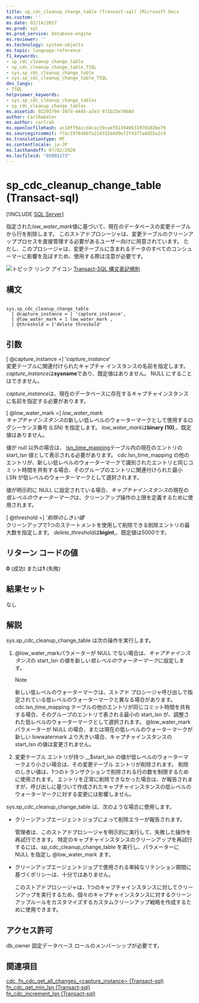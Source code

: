 ```yaml
---
title: sp_cdc_cleanup_change_table (Transact-sql) |Microsoft Docs
ms.custom: ''
ms.date: 03/14/2017
ms.prod: sql
ms.prod_service: database-engine
ms.reviewer: ''
ms.technology: system-objects
ms.topic: language-reference
f1_keywords:
- sp_cdc_cleanup_change_table
- sp_cdc_cleanup_change_table_TSQL
- sys.sp_cdc_cleanup_change_table
- sys.sp_cdc_cleanup_change_table_TSQL
dev_langs:
- TSQL
helpviewer_keywords:
- sys.sp_cdc_cleanup_change_tables
- sp_cdc_cleanup_change_tables
ms.assetid: 02295794-397d-4445-a3e3-971b25e7068d
author: CarlRabeler
ms.author: carlrab
ms.openlocfilehash: ac10ff9accd4cac39caef8139406319701026e79
ms.sourcegitcommit: f7ac1976d4bfa224332edd9ef2f4377a4d55a2c9
ms.translationtype: MT
ms.contentlocale: ja-JP
ms.lasthandoff: 07/02/2020
ms.locfileid: "85891173"
---
```

# <a name="syssp_cdc_cleanup_change_table-transact-sql"></a>sp_cdc_cleanup_change_table (Transact-sql)
[!INCLUDE [SQL Server](../../includes/applies-to-version/sqlserver.md)]

  指定された*low_water_mark*値に基づいて、現在のデータベースの変更テーブルから行を削除します。 このストアドプロシージャは、変更テーブルのクリーンアッププロセスを直接管理する必要があるユーザー向けに用意されています。 ただし、このプロシージャは、変更テーブルに含まれるデータのすべてのコンシューマーに影響を及ぼすため、使用する際は注意が必要です。  
  
 ![トピック リンク アイコン](../../database-engine/configure-windows/media/topic-link.gif "トピック リンク アイコン") [Transact-SQL 構文表記規則](../../t-sql/language-elements/transact-sql-syntax-conventions-transact-sql.md)  
  
## <a name="syntax"></a>構文  
  
```  
  
sys.sp_cdc_cleanup_change_table   
  [ @capture_instance = ] 'capture_instance',   
  [ @low_water_mark = ] low_water_mark ,  
  [ @threshold = ]'delete threshold'  
```  
  
## <a name="arguments"></a>引数  
 [ @capture_instance =] '*capture_instance*'  
 変更テーブルに関連付けられたキャプチャ インスタンスの名前を指定します。 *capture_instance*は**sysname**であり、既定値はありません。 NULL にすることはできません。  
  
 *capture_instance*は、現在のデータベースに存在するキャプチャインスタンスに名前を指定する必要があります。  
  
 [ @low_water_mark =] *low_water_mark*  
 *キャプチャインスタンス*の新しい低レベルのウォーターマークとして使用するログシーケンス番号 (LSN) を指定します。 *low_water_mark*は**binary (10)**,、既定値はありません。  
  
 値が null 以外の場合は、 [lsn_time_mapping](../../relational-databases/system-tables/cdc-lsn-time-mapping-transact-sql.md)テーブル内の現在のエントリの start_lsn 値として表示される必要があります。 cdc.lsn_time_mapping の他のエントリが、新しい低レベルのウォーターマークで識別されたエントリと同じコミット時間を共有する場合、そのグループのエントリに関連付けられた最小 LSN が低レベルのウォーターマークとして選択されます。  
  
 値が明示的に NULL に設定されている場合、*キャプチャインスタンス*の現在の*低レベルのウォーターマーク*は、クリーンアップ操作の上限を定義するために使用されます。  
  
 [ @threshold =] '*削除のしきい値*'  
 クリーンアップで1つのステートメントを使用して削除できる削除エントリの最大数を指定します。 *delete_threshold*は**bigint**,、既定値は5000です。  
  
## <a name="return-code-values"></a>リターン コードの値  
 **0** (成功) または**1** (失敗)  
  
## <a name="result-sets"></a>結果セット  
 なし  
  
## <a name="remarks"></a>解説  
 sys.sp_cdc_cleanup_change_table は次の操作を実行します。  
  
1.  @low_water_markパラメーターが NULL でない場合は、*キャプチャインスタンス*の start_lsn の値を新しい*低レベルのウォーターマーク*に設定します。  
  
    > [!NOTE]  
    >  新しい低レベルのウォーターマークは、ストアド プロシージャ呼び出しで指定されている低レベルのウォーターマークと異なる場合があります。 cdc.lsn_time_mapping テーブルの他のエントリが同じコミット時間を共有する場合、そのグループのエントリで表される最小の start_lsn が、調整された低レベルのウォーターマークとして選択されます。 @low_water_markパラメーターが NULL の場合、または現在の低レベルのウォーターマークが新しい lowwatermark より大きい場合、キャプチャインスタンスの start_lsn の値は変更されません。  
  
2.  変更テーブル エントリが持つ __$start_lsn の値が低レベルのウォーターマークより小さい場合は、その変更テーブル エントリが削除されます。 削除のしきい値は、1つのトランザクションで削除される行の数を制限するために使用されます。 エントリを正常に削除できなかった場合は、が報告されますが、呼び出しに基づいて作成されたキャプチャインスタンスの低レベルのウォーターマークに対する変更には影響しません。  

 sys.sp_cdc_cleanup_change_table は、次のような場合に使用します。  
  
-   クリーンアップエージェントジョブによって削除エラーが報告されます。  
  
     管理者は、このストアドプロシージャを明示的に実行して、失敗した操作を再試行できます。 特定のキャプチャインスタンスのクリーンアップを再試行するには、sp_cdc_cleanup_change_table を実行し、パラメーターに NULL を指定し @low_water_mark ます。  
  
-   クリーンアップエージェントジョブで使用される単純なリテンション期間に基づくポリシーは、十分ではありません。  
  
     このストアドプロシージャは、1つのキャプチャインスタンスに対してクリーンアップを実行するため、個々のキャプチャインスタンスに対するクリーンアップルールをカスタマイズするカスタムクリーンアップ戦略を作成するために使用できます。  
  
## <a name="permissions"></a>アクセス許可  
 db_owner 固定データベース ロールのメンバーシップが必要です。  
  
## <a name="see-also"></a>関連項目  
 [cdc. fn_cdc_get_all_changes_&#60;capture_instance&#62;  &#40;Transact-sql&#41;](../../relational-databases/system-functions/cdc-fn-cdc-get-all-changes-capture-instance-transact-sql.md)   
 [fn_cdc_get_min_lsn &#40;Transact-sql&#41;](../../relational-databases/system-functions/sys-fn-cdc-get-min-lsn-transact-sql.md)   
 [fn_cdc_increment_lsn &#40;Transact-sql&#41;](../../relational-databases/system-functions/sys-fn-cdc-increment-lsn-transact-sql.md)  
  
  
